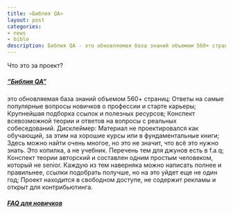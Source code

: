 ```yaml
---
title: «Библия QA»
layout: post
categories:
- news
- bible
description: Библия QA - это обновляемая база знаний объемом 560+ страниц.
---
```


Что это за проект?

<p><a target="_blank" href="https://vladislaveremeev.gitbook.io/qa_bible/"><h5 class="logo">“Библия QA”</h5></a></p>это обновляемая база знаний объемом 560+ страниц:
Ответы на самые популярные вопросы новичков о профессии и старте карьеры;
Крупнейшая подборка ссылок и полезных ресурсов;
Конспект всевозможной теории и ответов на вопросы с реальных собеседований.
Дисклеймер:
Материал не проектировался как обучающий, за этим на хорошие курсы или в фундаментальные книги;
Здесь можно найти очень многое, но это не значит, что всё это нужно знать. Это копилка, а не учебник. Перечень тем для джунов есть в f.a.q;
Конспект теории авторский и составлен одним простым человеком, который не senior. Каждую из тем наверняка можно написать полнее и правильнее, ссылки подобрать получше, но на это уйдет еще не один год;
Проект находится в свободном доступе, не содержит рекламы и открыт для контрибьютинга.

<p><a target="_blank" href="https://vladislaveremeev.gitbook.io/qa_bible/faq-dlya-novichkov"><h5 class="logo">FAQ для новичков</h5></a></p>
